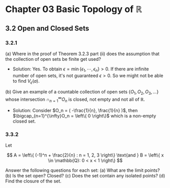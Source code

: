 # Chapter 03 Basic Topology of $\mathbb{R}$ 

## 3.2 Open and Closed Sets

### 3.2.1

(a) Where in the proof of Theorem 3.2.3 part (ii) does the assumption that the collection of open sets be finite get used?

* Solution: Yes. To obtain $\epsilon = \min \left\{ \epsilon_1, \cdots, \epsilon_n \right\} > 0$. If there are infinite number of open sets, it's not guaranteed $\epsilon > 0$. So we might not be able to find $V_{\epsilon}(a)$.  


(b) Give an example of a countable collection of open sets $\left\{ O_1,O_2,O_3, ... \right\}$ whose intersection $\cap_{n=1}^\infty O_n$ is closed, not empty and not all of $\mathbb{R}$.

* Solution: Consider $O_n = ( -\frac{1}{n}, \frac{1}{n} )$, then $\bigcap_{n=1}^{\infty}O_n = \left\{ 0 \right\}$ which is a non-empty closed set.

### 3.3.2

Let

$$
A = \left\{ (-1)^n + \frac{2}{n} : n = 1, 2, 3 \right\} \text{and } B = \left\{ x \in \mathbb{Q}: 0 < x < 1 \right\} 
$$

Answer the following questions for each set:
(a) What are the limit points?
(b) Is the set open? Closed?
(c) Does the set contain any isolated points?
(d) Find the closure of the set.